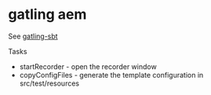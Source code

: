 # gatling aem

See [gatling-sbt](http://gatling.io/docs/2.1.6/extensions/sbt_plugin.html)

Tasks

* startRecorder - open the recorder window
* copyConfigFiles - generate the template configuration in src/test/resources